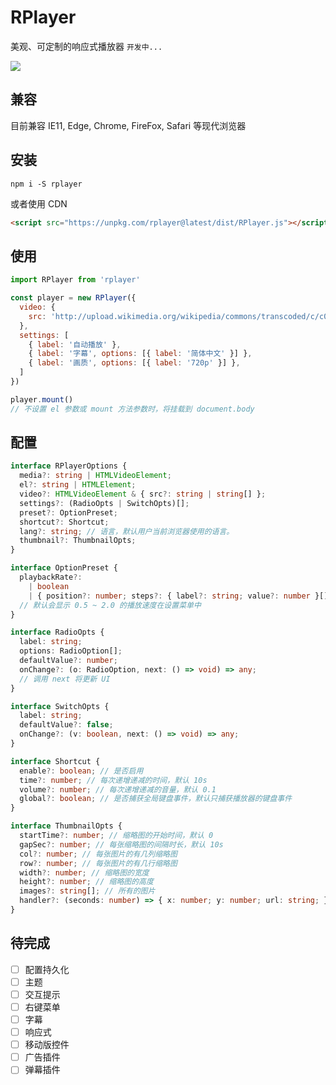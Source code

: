 # RPlayer

美观、可定制的响应式播放器 `开发中...`

![](https://i.loli.net/2020/05/05/ZCG8zrSlHXoe1fF.png)

## 兼容

目前兼容 IE11, Edge, Chrome, FireFox, Safari 等现代浏览器

## 安装

```
npm i -S rplayer
```

或者使用 CDN

```html
<script src="https://unpkg.com/rplayer@latest/dist/RPlayer.js"></script>
```

## 使用

```javascript
import RPlayer from 'rplayer'

const player = new RPlayer({
  video: {
    src: 'http://upload.wikimedia.org/wikipedia/commons/transcoded/c/c0/Big_Buck_Bunny_4K.webm/Big_Buck_Bunny_4K.webm.480p.vp9.webm'
  },
  settings: [
    { label: '自动播放' },
    { label: '字幕', options: [{ label: '简体中文' }] },
    { label: '画质', options: [{ label: '720p' }] },
  ]
})

player.mount()
// 不设置 el 参数或 mount 方法参数时，将挂载到 document.body
```

## 配置

```typescript
interface RPlayerOptions {
  media?: string | HTMLVideoElement;
  el?: string | HTMLElement;
  video?: HTMLVideoElement & { src?: string | string[] };
  settings?: (RadioOpts | SwitchOpts)[];
  preset?: OptionPreset;
  shortcut?: Shortcut;
  lang?: string; // 语言，默认用户当前浏览器使用的语言。
  thumbnail?: ThumbnailOpts;
}

interface OptionPreset {
  playbackRate?:
    | boolean
    | { position?: number; steps?: { label?: string; value?: number }[] };
  // 默认会显示 0.5 ~ 2.0 的播放速度在设置菜单中
}

interface RadioOpts {
  label: string;
  options: RadioOption[];
  defaultValue?: number;
  onChange?: (o: RadioOption, next: () => void) => any;
  // 调用 next 将更新 UI
}

interface SwitchOpts {
  label: string;
  defaultValue?: false;
  onChange?: (v: boolean, next: () => void) => any;
}

interface Shortcut {
  enable?: boolean; // 是否启用
  time?: number; // 每次递增递减的时间，默认 10s
  volume?: number; // 每次递增递减的音量，默认 0.1
  global?: boolean; // 是否捕获全局键盘事件，默认只捕获播放器的键盘事件
}

interface ThumbnailOpts {
  startTime?: number; // 缩略图的开始时间，默认 0
  gapSec?: number; // 每张缩略图的间隔时长，默认 10s
  col?: number; // 每张图片的有几列缩略图
  row?: number; // 每张图片的有几行缩略图
  width?: number; // 缩略图的宽度
  height?: number; // 缩略图的高度
  images?: string[]; // 所有的图片
  handler?: (seconds: number) => { x: number; y: number; url: string; }; // 手动控制缩略图显示，x, y 表示 background position 为正数
}
```

## 待完成

- [ ] 配置持久化
- [ ] 主题
- [ ] 交互提示
- [ ] 右键菜单
- [ ] 字幕
- [ ] 响应式
- [ ] 移动版控件
- [ ] 广告插件
- [ ] 弹幕插件
